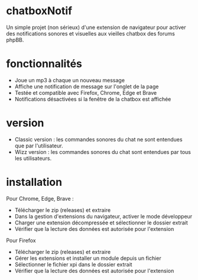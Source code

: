 # chatboxNotif
Un simple projet (non sérieux) d'une extension de navigateur pour activer des notifications sonores et visuelles aux vieilles chatbox des forums phpBB.

# fonctionnalités
<ul>
  <li>Joue un mp3 à chaque un nouveau message</li>
  <li>Affiche une notification de message sur l'onglet de la page</li>
  <li>Testée et compatible avec Firefox, Chrome, Edge et Brave</li>
  <li>Notifications désactivées si la fenêtre de la chatbox est affichée</li>
 </ul>

# version
<ul>
  <li>Classic version : les commandes sonores du chat ne sont entendues que par l'utilisateur.</li>
  <li>Wizz version : les commandes sonores du chat sont entendues par tous les utilisateurs.</li>
 </ul>
 
# installation
Pour Chrome, Edge, Brave :
<ul>
  <li>Télécharger le zip (releases) et extraire</li>
  <li>Dans la gestion d'extensions du navigateur, activer le mode développeur</li>
  <li>Charger une extension décompressée et sélectionner le dossier extrait</li>
  <li>Vérifier que la lecture des données est autorisée pour l'extension</li>
</ul>
Pour Firefox
<ul>
  <li>Télécharger le zip (releases) et extraire</li>
  <li>Gérer les extensions et installer un module depuis un fichier</li>
  <li>Sélectionner le fichier xpi dans le dossier extrait</li>
  <li>Vérifier que la lecture des données est autorisée pour l'extension</li>
</ul>
